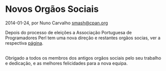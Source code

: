 
# Novos Orgãos Sociais

 2014-01-24, por Nuno Carvalho <smash@cpan.org>

Depois do processo de eleições a Associação Portuguesa de Programadores Perl tem uma nova direção e restantes orgãos socias, ver a respectiva&nbsp;<a href="http://perl.pt/orgaos-sociais.html">página</a>.<div><br /></div><div>Obrigado a todos os membros dos antigos orgãos sociais pelo seu trabalho e dedicação, e as melhores felicidades para a nova equipa.<br /><div><br /></div></div>
